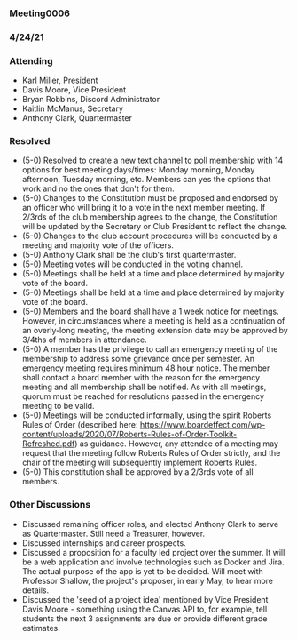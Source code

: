 ### Meeting0006
### 4/24/21

### Attending

- Karl Miller, President
- Davis Moore, Vice President
- Bryan Robbins, Discord Administrator
- Kaitlin McManus, Secretary 
- Anthony Clark, Quartermaster

### Resolved 

- (5-0) Resolved to create a new text channel to poll membership with 14 options for best meeting days/times: Monday morning, Monday afternoon, Tuesday morning, etc. Members can yes the options that work and no the ones that don't for them.
- (5-0) Changes to the Constitution must be proposed and endorsed by an officer who will bring it to a vote in the next member meeting. If 2/3rds of the club membership agrees to the change, the Constitution will be updated by the Secretary or Club President to reflect the change.
- (5-0) Changes to the club account procedures will be conducted by a meeting and majority vote of the officers.
- (5-0) Anthony Clark shall be the club's first quartermaster.
- (5-0) Meeting votes will be conducted in the voting channel.
- (5-0) Meetings shall be held at a time and place determined by majority vote of the board.
- (5-0) Meetings shall be held at a time and place determined by majority vote of the board.
- (5-0) Members and the board shall have a 1 week notice for meetings. However, in circumstances where a meeting is held as a continuation of an overly-long meeting, the meeting extension date may be approved by 3/4ths of members in attendance.
- (5-0) A member has the privilege to call an emergency meeting of the membership to address some grievance once per semester. An emergency meeting requires minimum 48 hour notice. The member shall contact a board member with the reason for the emergency meeting and all membership shall be notified. As with all meetings, quorum must be reached for resolutions passed in the emergency meeting to be valid.
- (5-0) Meetings will be conducted informally, using the spirit Roberts Rules of Order (described here: https://www.boardeffect.com/wp-content/uploads/2020/07/Roberts-Rules-of-Order-Toolkit-Refreshed.pdf) as guidance. However, any attendee of a meeting may request that the meeting follow Roberts Rules of Order strictly, and the chair of the meeting will subsequently implement Roberts Rules.
- (5-0) This constitution shall be approved by a 2/3rds vote of all members.

### Other Discussions 

- Discussed remaining officer roles, and elected Anthony Clark to serve as Quartermaster. Still need a Treasurer, however.
- Discussed internships and career prospects.
- Discussed a proposition for a faculty led project over the summer. It will be a web application and involve technologies such as Docker and Jira. The actual purpose of the app is yet to be decided. Will meet with Professor Shallow, the project's proposer, in early May, to hear more details.
- Discussed the 'seed of a project idea' mentioned by Vice President Davis Moore - something using the Canvas API to, for example, tell students the next 3 assignments are due or provide different grade estimates.